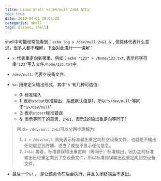 ```yaml
---
title: Linux Shell >/dev/null 2>&1 &含义
toc: true
date: 2019-04-01 18:04:28
categories: shell
tags: [linux, shell]
---
```


shell中可能经常能看到：`echo log > /dev/null 2>&1 &!`, 但具体代表什么意思，很多人都不理解，下面对此进行一一讲解：

* `>`: 代表重定向到哪里，例如：`echo "123" > /home/123.txt`, 表示将字符串`'123'`写入文件`/home/123.txt`中,

* `/dev/null`: 代表空设备文件.

* `%>`: 用来定义输出形式，其中`'%'`有几种可选值:

  * 0: 标准输入
  * 1: 表示`stdout`标准输出，系统默认值是1，所以`">/dev/null"`等同于`"1>/dev/null`"
  * 2: 表示`stderr`标准错误
  * &: 表示等同于的意思，`2>&1`，表示2的输出重定向等同于1

> 所以`> /dev/null 2>&1`可以分两步理解为:
>  1. `1 > /dev/null`: 首先表示标准输出重定向到空设备文件，也就是不输出任何信息到终端，说白了就是不显示任何信息。
>  2. `2>&1`: 接着，标准错误输出重定向（等同于）标准输出，因为之前标准输出已经重定向到了空设备文件，所以标准错误输出也重定向到空设备文件。

  
* 最后一个`&!` ， 是让该命令在后台执行，并且关闭终端后不退出。
